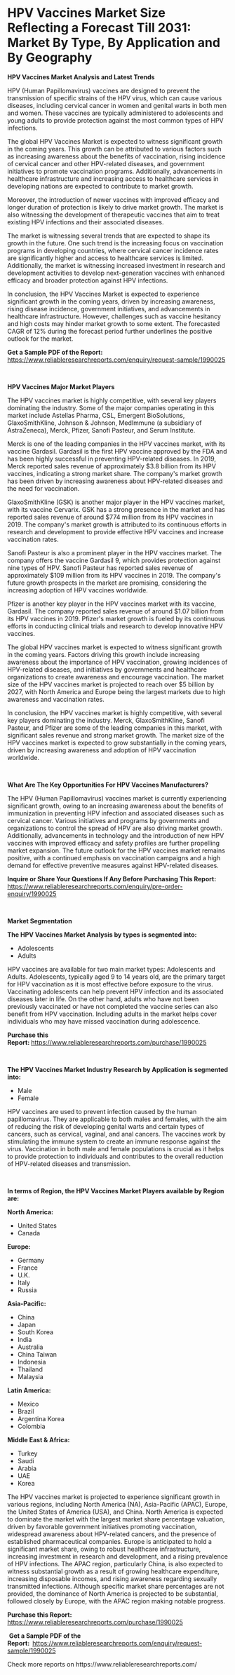 <p><h1>HPV Vaccines Market Size Reflecting a Forecast Till 2031: Market By Type, By Application and By Geography</h1></p><p><strong>HPV Vaccines Market Analysis and Latest Trends</strong></p>
<p><p>HPV (Human Papillomavirus) vaccines are designed to prevent the transmission of specific strains of the HPV virus, which can cause various diseases, including cervical cancer in women and genital warts in both men and women. These vaccines are typically administered to adolescents and young adults to provide protection against the most common types of HPV infections.</p><p>The global HPV Vaccines Market is expected to witness significant growth in the coming years. This growth can be attributed to various factors such as increasing awareness about the benefits of vaccination, rising incidence of cervical cancer and other HPV-related diseases, and government initiatives to promote vaccination programs. Additionally, advancements in healthcare infrastructure and increasing access to healthcare services in developing nations are expected to contribute to market growth.</p><p>Moreover, the introduction of newer vaccines with improved efficacy and longer duration of protection is likely to drive market growth. The market is also witnessing the development of therapeutic vaccines that aim to treat existing HPV infections and their associated diseases.</p><p>The market is witnessing several trends that are expected to shape its growth in the future. One such trend is the increasing focus on vaccination programs in developing countries, where cervical cancer incidence rates are significantly higher and access to healthcare services is limited. Additionally, the market is witnessing increased investment in research and development activities to develop next-generation vaccines with enhanced efficacy and broader protection against HPV infections.</p><p>In conclusion, the HPV Vaccines Market is expected to experience significant growth in the coming years, driven by increasing awareness, rising disease incidence, government initiatives, and advancements in healthcare infrastructure. However, challenges such as vaccine hesitancy and high costs may hinder market growth to some extent. The forecasted CAGR of 12% during the forecast period further underlines the positive outlook for the market.</p></p>
<p><strong>Get a Sample PDF of the Report:&nbsp;</strong> <a href="https://www.reliableresearchreports.com/enquiry/request-sample/1990025">https://www.reliableresearchreports.com/enquiry/request-sample/1990025</a></p>
<p>&nbsp;</p>
<p><strong>HPV Vaccines Major Market Players</strong></p>
<p><p>The HPV vaccines market is highly competitive, with several key players dominating the industry. Some of the major companies operating in this market include Astellas Pharma, CSL, Emergent BioSolutions, GlaxoSmithKline, Johnson & Johnson, MedImmune (a subsidiary of AstraZeneca), Merck, Pfizer, Sanofi Pasteur, and Serum Institute.</p><p>Merck is one of the leading companies in the HPV vaccines market, with its vaccine Gardasil. Gardasil is the first HPV vaccine approved by the FDA and has been highly successful in preventing HPV-related diseases. In 2019, Merck reported sales revenue of approximately $3.8 billion from its HPV vaccines, indicating a strong market share. The company's market growth has been driven by increasing awareness about HPV-related diseases and the need for vaccination.</p><p>GlaxoSmithKline (GSK) is another major player in the HPV vaccines market, with its vaccine Cervarix. GSK has a strong presence in the market and has reported sales revenue of around $774 million from its HPV vaccines in 2019. The company's market growth is attributed to its continuous efforts in research and development to provide effective HPV vaccines and increase vaccination rates.</p><p>Sanofi Pasteur is also a prominent player in the HPV vaccines market. The company offers the vaccine Gardasil 9, which provides protection against nine types of HPV. Sanofi Pasteur has reported sales revenue of approximately $109 million from its HPV vaccines in 2019. The company's future growth prospects in the market are promising, considering the increasing adoption of HPV vaccines worldwide.</p><p>Pfizer is another key player in the HPV vaccines market with its vaccine, Gardasil. The company reported sales revenue of around $1.07 billion from its HPV vaccines in 2019. Pfizer's market growth is fueled by its continuous efforts in conducting clinical trials and research to develop innovative HPV vaccines.</p><p>The global HPV vaccines market is expected to witness significant growth in the coming years. Factors driving this growth include increasing awareness about the importance of HPV vaccination, growing incidences of HPV-related diseases, and initiatives by governments and healthcare organizations to create awareness and encourage vaccination. The market size of the HPV vaccines market is projected to reach over $5 billion by 2027, with North America and Europe being the largest markets due to high awareness and vaccination rates.</p><p>In conclusion, the HPV vaccines market is highly competitive, with several key players dominating the industry. Merck, GlaxoSmithKline, Sanofi Pasteur, and Pfizer are some of the leading companies in this market, with significant sales revenue and strong market growth. The market size of the HPV vaccines market is expected to grow substantially in the coming years, driven by increasing awareness and adoption of HPV vaccination worldwide.</p></p>
<p>&nbsp;</p>
<p><strong>What Are The Key Opportunities For HPV Vaccines Manufacturers?</strong></p>
<p><p>The HPV (Human Papillomavirus) vaccines market is currently experiencing significant growth, owing to an increasing awareness about the benefits of immunization in preventing HPV infection and associated diseases such as cervical cancer. Various initiatives and programs by governments and organizations to control the spread of HPV are also driving market growth. Additionally, advancements in technology and the introduction of new HPV vaccines with improved efficacy and safety profiles are further propelling market expansion. The future outlook for the HPV vaccines market remains positive, with a continued emphasis on vaccination campaigns and a high demand for effective preventive measures against HPV-related diseases.</p></p>
<p><strong>Inquire or Share Your Questions If Any Before Purchasing This Report:</strong> <a href="https://www.reliableresearchreports.com/enquiry/pre-order-enquiry/1990025">https://www.reliableresearchreports.com/enquiry/pre-order-enquiry/1990025</a></p>
<p>&nbsp;</p>
<p><strong>Market Segmentation</strong></p>
<p><strong>The HPV Vaccines Market Analysis by types is segmented into:</strong></p>
<p><ul><li>Adolescents</li><li>Adults</li></ul></p>
<p><p>HPV vaccines are available for two main market types: Adolescents and Adults. Adolescents, typically aged 9 to 14 years old, are the primary target for HPV vaccination as it is most effective before exposure to the virus. Vaccinating adolescents can help prevent HPV infection and its associated diseases later in life. On the other hand, adults who have not been previously vaccinated or have not completed the vaccine series can also benefit from HPV vaccination. Including adults in the market helps cover individuals who may have missed vaccination during adolescence.</p></p>
<p><strong>Purchase this Report:&nbsp;</strong><a href="https://www.reliableresearchreports.com/purchase/1990025">https://www.reliableresearchreports.com/purchase/1990025</a></p>
<p>&nbsp;</p>
<p><strong>The HPV Vaccines Market Industry Research by Application is segmented into:</strong></p>
<p><ul><li>Male</li><li>Female</li></ul></p>
<p><p>HPV vaccines are used to prevent infection caused by the human papillomavirus. They are applicable to both males and females, with the aim of reducing the risk of developing genital warts and certain types of cancers, such as cervical, vaginal, and anal cancers. The vaccines work by stimulating the immune system to create an immune response against the virus. Vaccination in both male and female populations is crucial as it helps to provide protection to individuals and contributes to the overall reduction of HPV-related diseases and transmission.</p></p>
<p>&nbsp;</p>
<p><strong>In terms of Region, the HPV Vaccines Market Players available by Region are:</strong></p>
<p>
    <p> <strong> North America: </strong>
        <ul>
            <li>United States</li>
            <li>Canada</li>
        </ul>
        </p> 
    <p> <strong> Europe: </strong>
        <ul>
            <li>Germany</li>
            <li>France</li>
            <li>U.K.</li>
            <li>Italy</li>
            <li>Russia</li>
        </ul>
        </p> 
    <p> <strong> Asia-Pacific: </strong>
        <ul>
            <li>China</li>
            <li>Japan</li>
            <li>South Korea</li>
            <li>India</li>
            <li>Australia</li>
            <li>China Taiwan</li>
            <li>Indonesia</li>
            <li>Thailand</li>
            <li>Malaysia</li>
        </ul>
        </p> 
    <p> <strong> Latin America: </strong>
        <ul>
            <li>Mexico</li>
            <li>Brazil</li>
            <li>Argentina Korea</li>
            <li>Colombia</li>
        </ul>
        </p> 
    <p> <strong> Middle East & Africa: </strong>
        <ul>
            <li>Turkey</li>
            <li>Saudi</li>
            <li>Arabia</li>
            <li>UAE</li>
            <li>Korea</li>
        </ul>
    </p>
    </p>
<p><p>The HPV vaccines market is projected to experience significant growth in various regions, including North America (NA), Asia-Pacific (APAC), Europe, the United States of America (USA), and China. North America is expected to dominate the market with the largest market share percentage valuation, driven by favorable government initiatives promoting vaccination, widespread awareness about HPV-related cancers, and the presence of established pharmaceutical companies. Europe is anticipated to hold a significant market share, owing to robust healthcare infrastructure, increasing investment in research and development, and a rising prevalence of HPV infections. The APAC region, particularly China, is also expected to witness substantial growth as a result of growing healthcare expenditure, increasing disposable incomes, and rising awareness regarding sexually transmitted infections. Although specific market share percentages are not provided, the dominance of North America is projected to be substantial, followed closely by Europe, with the APAC region making notable progress.</p></p>
<p><strong>Purchase this Report: </strong><a href="https://www.reliableresearchreports.com/purchase/1990025">https://www.reliableresearchreports.com/purchase/1990025</a></p>
<p>&nbsp;<strong>Get a Sample PDF of the Report:&nbsp;&nbsp;</strong><a href="https://www.reliableresearchreports.com/enquiry/request-sample/1990025">https://www.reliableresearchreports.com/enquiry/request-sample/1990025</a></p>
<p><strong></strong></p>
<p>Check more reports on https://www.reliableresearchreports.com/</p>